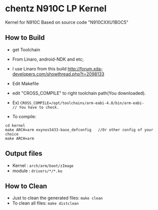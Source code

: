 # chentz N910C LP Kernel
Kernel for N910C
Based on source code "N910CXXU1BOC5"

## How to Build
- get Toolchain
 - From Linaro, android-NDK and etc;
 - I use Linaro from this build http://forum.xda-developers.com/showthread.php?t=2098133
- Edit Makefile
 - edit "CROSS_COMPILE" to right toolchain path(You downloaded).
 - Ex)  `CROSS_COMPILE=/opt/toolchains/arm-eabi-4.8/bin/arm-eabi-                 // You have to check.`

- To compile:
 ```
 cd kernel
 make ARCH=arm exynos5433-base_defconfig   //Or other config of your choice
 make ARCH=arm
```

## Output files
- Kernel : `arch/arm/boot/zImage`
- module : `drivers/*/*.ko`

## How to Clean	
- Just to clean the generated files: `make clean`
- To clean all files: `make distclean`

